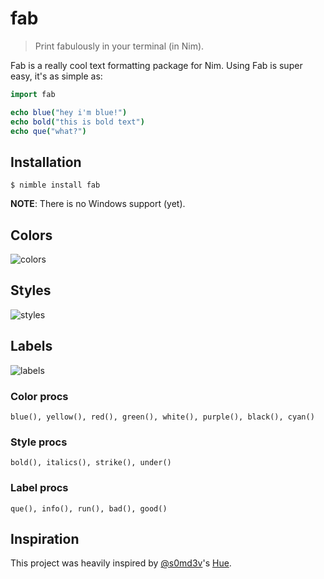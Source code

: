 # fab
> Print fabulously in your terminal (in Nim).

Fab is a really cool text formatting package for Nim. Using Fab is super easy, it's as simple as:
```Nim
import fab

echo blue("hey i'm blue!")
echo bold("this is bold text")
echo que("what?")
```

## Installation
```console
$ nimble install fab
```
**NOTE**: There is no Windows support (yet).

## Colors
![colors](https://xix.ph0x.me/colorss.png)

## Styles
![styles](https://xix.ph0x.me/styles.png)

## Labels
![labels](https://xix.ph0x.me/labels.png)

### Color procs
```
blue(), yellow(), red(), green(), white(), purple(), black(), cyan()
```

### Style procs
```
bold(), italics(), strike(), under()
```

### Label procs
```
que(), info(), run(), bad(), good()
```

## Inspiration
This project was heavily inspired by [@s0md3v](https://github.com/s0me3v)'s [Hue](https://github.com/s0md3v/hue).
